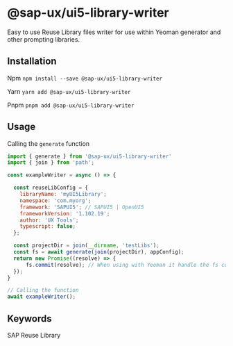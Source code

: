 # @sap-ux/ui5-library-writer

Easy to use Reuse Library files writer for use within Yeoman generator and other prompting libraries. 


## Installation
Npm
`npm install --save @sap-ux/ui5-library-writer`

Yarn
`yarn add @sap-ux/ui5-library-writer`

Pnpm
`pnpm add @sap-ux/ui5-library-writer`

## Usage


Calling the `generate` function
```javascript
import { generate } from '@sap-ux/ui5-library-writer'
import { join } from 'path';

const exampleWriter = async () => {

  const reuseLibConfig = {
    libraryName: 'myUI5Library';
    namespace: 'com.myorg';
    framework: 'SAPUI5'; // SAPUI5 | OpenUI5
    frameworkVersion: '1.102.19';
    author: 'UX Tools';
    typescript: false;
  };

  const projectDir = join(__dirname, 'testLibs');
  const fs = await generate(join(projectDir), appConfig);
  return new Promise((resolve) => {
      fs.commit(resolve); // When using with Yeoman it handle the fs commit.
  });
}

// Calling the function
await exampleWriter();

```

## Keywords
SAP Reuse Library

